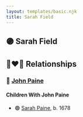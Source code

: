 ```yaml
---
layout: templates/basic.njk
title: Sarah Field
---
```

## 🟣 Sarah Field


## 👩‍❤️‍👨 Relationships

### 🔵 [John Paine](/people/9/94145877)

#### Children With John Paine
* 🟣 [Sarah Paine](/people/6/64473277), b. 1678